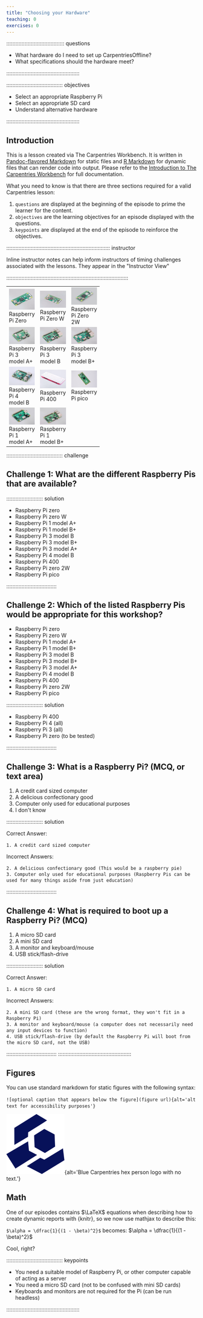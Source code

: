 ```yaml
---
title: "Choosing your Hardware"
teaching: 0
exercises: 0
---
```


:::::::::::::::::::::::::::::::::::::: questions 

- What hardware do I need to set up CarpentriesOffline?
- What specifications should the hardware meet?

::::::::::::::::::::::::::::::::::::::::::::::::

::::::::::::::::::::::::::::::::::::: objectives

- Select an appropriate Raspberry Pi
- Select an appropriate SD card
- Understand alternative hardware

::::::::::::::::::::::::::::::::::::::::::::::::

## Introduction

This is a lesson created via The Carpentries Workbench. It is written in
[Pandoc-flavored Markdown](https://pandoc.org/MANUAL.txt) for static files and
[R Markdown][r-markdown] for dynamic files that can render code into output. 
Please refer to the [Introduction to The Carpentries 
Workbench](https://carpentries.github.io/sandpaper-docs/) for full documentation.

What you need to know is that there are three sections required for a valid
Carpentries lesson:

 1. `questions` are displayed at the beginning of the episode to prime the
    learner for the content.
 2. `objectives` are the learning objectives for an episode displayed with
    the questions.
 3. `keypoints` are displayed at the end of the episode to reinforce the
    objectives.

:::::::::::::::::::::::::::::::::::::::::::::::::::::::::::::::::::: instructor

Inline instructor notes can help inform instructors of timing challenges
associated with the lessons. They appear in the "Instructor View"

::::::::::::::::::::::::::::::::::::::::::::::::::::::::::::::::::::::::::::::::

<table>
 <tr>
  <td style="width: 50px"><img src='RaspberryPiZero.png' alt='An image of the Raspberry Pi Zero'>Raspberry Pi Zero</td>
  <td style="width: 50px"><img src='RaspberryPiZeroW.png' alt='An image of the Raspberry Pi Zero W'>Raspberry Pi Zero W</td>
  <td style="width: 50px"><img src='RaspberryPiZero2W.png' alt='An image of the Raspberry Pi Zero 2W'>Raspberry Pi Zero 2W</td>
 </tr>
 <tr>
  <td style="width: 50px"><img src='RaspberryPi3ModelAp.png' alt='An image of the Raspberry Pi 3 model A+'>Raspberry Pi 3 model A+</td>
  <td style="width: 50px"><img src='RaspberryPi3ModelB.png' alt='An image of the Raspberry Pi 3 model B'>Raspberry Pi 3 model B</td>
  <td style="width: 50px"><img src='RaspberryPi3ModelBp.png' alt='An image of the Raspberry Pi 3 model B+'>Raspberry Pi 3 model B+</td>
 </tr>
 <tr>
  <td style="width: 50px"><img src='RaspberryPi4ModelB.png' alt='An image of the Raspberry Pi 4 model B'>Raspberry Pi 4 model B</td>
  <td style="width: 50px"><img src='RaspberryPi400.png' alt='An image of the Raspberry Pi 400'>Raspberry Pi 400</td>
  <td style="width: 50px"><img src='RaspberryPiPico.png' alt='An image of the Raspberry Pi pico'>Raspberry Pi pico</td>
 </tr>
 <tr>
  <td style="width: 50px"><img src='RaspberryPi1ModelAp.png' alt='An image of the Raspberry Pi 1 model A+'>Raspberry Pi 1 model A+</td>
  <td style="width: 50px"><img src='RaspberryPi1ModelBp.png' alt='An image of the Raspberry Pi 1 model B+'>Raspberry Pi 1 model B+</td>
  <td style="width: 50px"></td>
 </tr>
</table>

::::::::::::::::::::::::::::::::::::: challenge 

## Challenge 1: What are the different Raspberry Pis that are available?

:::::::::::::::::::::::: solution 

- Raspberry Pi zero
- Raspberry Pi zero W
- Raspberry Pi 1 model A+
- Raspberry Pi 1 model B+
- Raspberry Pi 3 model B
- Raspberry Pi 3 model B+
- Raspberry Pi 3 model A+
- Raspberry Pi 4 model B
- Raspberry Pi 400
- Raspberry Pi zero 2W
- Raspberry Pi pico

:::::::::::::::::::::::::::::::::


## Challenge 2: Which of the listed Raspberry Pis would be appropriate for this workshop?

- Raspberry Pi zero
- Raspberry Pi zero W
- Raspberry Pi 1 model A+
- Raspberry Pi 1 model B+
- Raspberry Pi 3 model B
- Raspberry Pi 3 model B+
- Raspberry Pi 3 model A+
- Raspberry Pi 4 model B
- Raspberry Pi 400
- Raspberry Pi zero 2W
- Raspberry Pi pico

:::::::::::::::::::::::: solution 

- Raspberry Pi 400
- Raspberry Pi 4 (all)
- Raspberry Pi 3 (all)
- Raspberry Pi zero (to be tested)

:::::::::::::::::::::::::::::::::


## Challenge 3: What is a Raspberry Pi? (MCQ, or text area)

1. A credit card sized computer
2. A delicious confectionary good
3. Computer only used for educational purposes
4. I don't know

:::::::::::::::::::::::: solution 

Correct Answer:
```
1. A credit card sized computer
```
Incorrect Answers:
```
2. A delicious confectionary good (This would be a raspberry pie)
3. Computer only used for educational purposes (Raspberry Pis can be used for many things aside from just education)
```
:::::::::::::::::::::::::::::::::


## Challenge 4: What is required to boot up a Raspberry Pi? (MCQ)

1. A micro SD card
2. A mini SD card
3. A monitor and keyboard/mouse
4. USB stick/flash-drive

:::::::::::::::::::::::: solution 

Correct Answer:
```
1. A micro SD card
```
Incorrect Answers:
```
2. A mini SD card (these are the wrong format, they won't fit in a Raspberry Pi)
3. A monitor and keyboard/mouse (a computer does not necessarily need any input devices to function)
4. USB stick/flash-drive (by default the Raspberry Pi will boot from the micro SD card, not the USB)
```
:::::::::::::::::::::::::::::::::
::::::::::::::::::::::::::::::::::::::::::::::::

## Figures

You can use standard markdown for static figures with the following syntax:

`![optional caption that appears below the figure](figure url){alt='alt text for
accessibility purposes'}`

![You belong in The Carpentries!](https://raw.githubusercontent.com/carpentries/logo/master/Badge_Carpentries.svg){alt='Blue Carpentries hex person logo with no text.'}

## Math

One of our episodes contains $\LaTeX$ equations when describing how to create
dynamic reports with {knitr}, so we now use mathjax to describe this:

`$\alpha = \dfrac{1}{(1 - \beta)^2}$` becomes: $\alpha = \dfrac{1}{(1 - \beta)^2}$

Cool, right?

::::::::::::::::::::::::::::::::::::: keypoints 

- You need a suitable model of Raspberry Pi, or other computer capable of acting as a server
- You need a micro SD card (not to be confused with mini SD cards)
- Keyboards and monitors are not required for the Pi (can be run headless)

::::::::::::::::::::::::::::::::::::::::::::::::

[r-markdown]: https://rmarkdown.rstudio.com/
